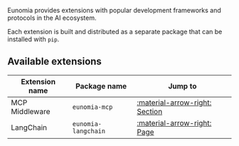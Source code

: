 Eunomia provides extensions with popular development frameworks and protocols in the AI ecosystem.

Each extension is built and distributed as a separate package that can be installed with `pip`.

## Available extensions

| Extension name | Package name        | Jump to                                                         |
| -------------- | ------------------- | --------------------------------------------------------------- |
| MCP Middleware | `eunomia-mcp`       | [:material-arrow-right: Section](../../mcp_middleware/index.md) |
| LangChain      | `eunomia-langchain` | [:material-arrow-right: Page](langchain.md)                     |
